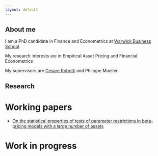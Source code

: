 ```yaml
---
layout: default
---
```


## About me

I am a PhD candidate in Finance and Econometrics at [Warwick Business School](http://wbs.ac.uk/).

My research interests are in Empirical Asset Pricing and Financial Econometrics

My supervisors are [Cesare Robotti](https://cesarerobotti.com) and Philippe Mueller.

## Research

# Working papers
- [On the statistical properties of tests of parameter restrictions in beta-pricing models with a large number of assets](https://www.cesarerobotti.com/wp-content/uploads/2023/01/ARR.pdf) 

# Work in progress

